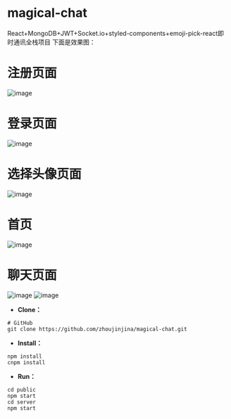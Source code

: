 # magical-chat
React+MongoDB+JWT+Socket.io+styled-components+emoji-pick-react即时通讯全栈项目
下面是效果图：
# 注册页面
![image](https://github.com/zhoujinjina/magical-chat/assets/100776914/25b4b126-7252-43c7-9390-a154e16025f6)
# 登录页面
![image](https://github.com/zhoujinjina/magical-chat/assets/100776914/49f6f4f1-c86d-4d63-a4c3-0835b6a81ccf)
# 选择头像页面
![image](https://github.com/zhoujinjina/magical-chat/assets/100776914/9da4b92f-25ba-474e-b968-32bd28451103)
# 首页
![image](https://github.com/zhoujinjina/magical-chat/assets/100776914/66c4434a-1914-4e7e-b56c-759130768845)
# 聊天页面
![image](https://github.com/zhoujinjina/magical-chat/assets/100776914/e8d1dc46-915b-4da1-ab8a-ed2c2c3bb2fa)
![image](https://github.com/zhoujinjina/magical-chat/assets/100776914/9ace538d-9454-41b7-8697-b51431e831fd)
- **Clone：**

```text
# GitHub
git clone https://github.com/zhoujinjina/magical-chat.git
```

- **Install：**

```text
npm install
cnpm install
```

- **Run：**

```text
cd public 
npm start
cd server
npm start


